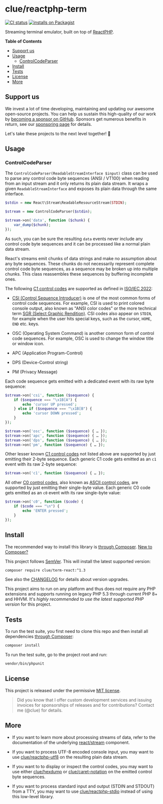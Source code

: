 # clue/reactphp-term

[![CI status](https://github.com/clue/reactphp-term/actions/workflows/ci.yml/badge.svg)](https://github.com/clue/reactphp-term/actions)
[![installs on Packagist](https://img.shields.io/packagist/dt/clue/term-react?color=blue&label=installs%20on%20Packagist)](https://packagist.org/packages/clue/term-react)

Streaming terminal emulator, built on top of [ReactPHP](https://reactphp.org/).

**Table of Contents**

* [Support us](#support-us)
* [Usage](#usage)
  * [ControlCodeParser](#controlcodeparser)
* [Install](#install)
* [Tests](#tests)
* [License](#license)
* [More](#more)

## Support us

We invest a lot of time developing, maintaining and updating our awesome
open-source projects. You can help us sustain this high-quality of our work by
[becoming a sponsor on GitHub](https://github.com/sponsors/clue). Sponsors get
numerous benefits in return, see our [sponsoring page](https://github.com/sponsors/clue)
for details.

Let's take these projects to the next level together! 🚀

## Usage

### ControlCodeParser

The `ControlCodeParser(ReadableStreamInterface $input)` class can be used to
parse any control code byte sequences (ANSI / VT100) when reading from an input stream and it
only returns its plain data stream.
It wraps a given `ReadableStreamInterface` and exposes its plain data through
the same interface.

```php
$stdin = new React\Stream\ReadableResourceStream(STDIN);

$stream = new ControlCodeParser($stdin);

$stream->on('data', function ($chunk) {
    var_dump($chunk);
});
```

As such, you can be sure the resulting `data` events never include any control
code byte sequences and it can be processed like a normal plain data stream.

React's streams emit chunks of data strings and make no assumption about any
byte sequences.
These chunks do not necessarily represent complete control code byte sequences,
as a sequence may be broken up into multiple chunks.
This class reassembles these sequences by buffering incomplete ones.

The following [C1 control codes](https://en.wikipedia.org/wiki/C0_and_C1_control_codes#C1_set)
are supported as defined in [ISO/IEC 2022](https://en.wikipedia.org/wiki/ISO/IEC_2022):

* [CSI (Control Sequence Introducer)](https://en.wikipedia.org/wiki/ANSI_escape_code#CSI_codes)
  is one of the most common forms of control code sequences.
  For example, CSI is used to print colored console output, also known as
  "ANSI color codes" or the more technical term
  [SGR (Select Graphic Rendition)](https://en.wikipedia.org/wiki/ANSI_escape_code#graphics).
  CSI codes also appear on `STDIN`, for example when the user hits special keys,
  such as the cursor, `HOME`, `END` etc. keys.

* OSC (Operating System Command)
  is another common form of control code sequences.
  For example, OSC is used to change the window title or window icon.

* APC (Application Program-Control)

* DPS (Device-Control string)

* PM (Privacy Message)

Each code sequence gets emitted with a dedicated event with its raw byte sequence:

```php
$stream->on('csi', function ($sequence) {
    if ($sequence === "\x1B[A") {
        echo 'cursor UP pressed';
    } else if ($sequence === "\x1B[B") {
        echo 'cursor DOWN pressed';
    }
});

$stream->on('osc', function ($sequence) { … });
$stream->on('apc', function ($sequence) { … });
$stream->on('dps', function ($sequence) { … });
$stream->on('pm', function ($sequence) { … });
```

Other lesser known [C1 control codes](https://en.wikipedia.org/wiki/C0_and_C1_control_codes#C1_set)
not listed above are supported by just emitting their 2-byte sequence.
Each generic C1 code gets emitted as an `c1` event with its raw 2-byte sequence:

```php
$stream->on('c1', function ($sequence) { … });
```

All other [C0 control codes](https://en.wikipedia.org/wiki/C0_and_C1_control_codes#C0_.28ASCII_and_derivatives.29),
also known as [ASCII control codes](https://en.wikipedia.org/wiki/ASCII#ASCII_control_code_chart),
are supported by just emitting their single-byte value.
Each generic C0 code gets emitted as an `c0` event with its raw single-byte value:

```php
$stream->on('c0', function ($code) {
    if ($code === "\n") {
        echo 'ENTER pressed';
    }
});
```

## Install

The recommended way to install this library is [through Composer](https://getcomposer.org/).
[New to Composer?](https://getcomposer.org/doc/00-intro.md)

This project follows [SemVer](https://semver.org/).
This will install the latest supported version:

```bash
composer require clue/term-react:^1.3
```

See also the [CHANGELOG](CHANGELOG.md) for details about version upgrades.

This project aims to run on any platform and thus does not require any PHP
extensions and supports running on legacy PHP 5.3 through current PHP 8+ and
HHVM.
It's *highly recommended to use the latest supported PHP version* for this project.

## Tests

To run the test suite, you first need to clone this repo and then install all
dependencies [through Composer](https://getcomposer.org/):

```bash
composer install
```

To run the test suite, go to the project root and run:

```bash
vendor/bin/phpunit
```

## License

This project is released under the permissive [MIT license](LICENSE).

> Did you know that I offer custom development services and issuing invoices for
  sponsorships of releases and for contributions? Contact me (@clue) for details.

## More

* If you want to learn more about processing streams of data, refer to the documentation of
  the underlying [react/stream](https://github.com/reactphp/stream) component.

* If you want to process UTF-8 encoded console input, you may
  want to use [clue/reactphp-utf8](https://github.com/clue/reactphp-utf8) on the resulting
  plain data stream.

* If you want to to display or inspect the control codes, you may
  want to use either [clue/hexdump](https://github.com/clue/php-hexdump) or
  [clue/caret-notation](https://github.com/clue/php-caret-notation) on the emitted
  control byte sequences.

* If you want to process standard input and output (STDIN and STDOUT) from a TTY, you may
  want to use [clue/reactphp-stdio](https://github.com/clue/reactphp-stdio) instead of
  using this low-level library.
